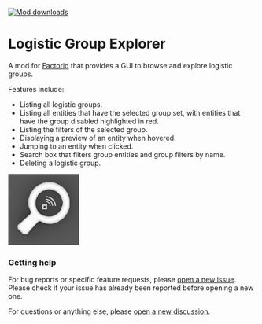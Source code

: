 [![Mod downloads](https://img.shields.io/badge/dynamic/json?color=orange&label=Factorio&query=downloads_count&suffix=%20downloads&url=https%3A%2F%2Fmods.factorio.com%2Fapi%2Fmods%2Flogistic_group_explorer)](https://mods.factorio.com/mod/logistic_group_explorer)

# Logistic Group Explorer

A mod for [Factorio](https://factorio.com/) that provides a GUI to browse and
explore logistic groups.

Features include:

* Listing all logistic groups.
* Listing all entities that have the selected group set, with entities that have the group disabled highlighted in red.
* Listing the filters of the selected group.
* Displaying a preview of an entity when hovered.
* Jumping to an entity when clicked.
* Search box that filters group entities and group filters by name.
* Deleting a logistic group.

![Thumbnail](https://raw.githubusercontent.com/Rycieos/factorio-logistic-group-explorer/main/thumbnail.png)

### Getting help

For bug reports or specific feature requests, please [open a new
issue](https://github.com/Rycieos/factorio-logistic-group-explorer/issues/new/choose).
Please check if your issue has already been reported before opening a new one.

For questions or anything else, please [open a new
discussion](https://github.com/Rycieos/factorio-logistic-group-explorer/discussions/new/choose).
